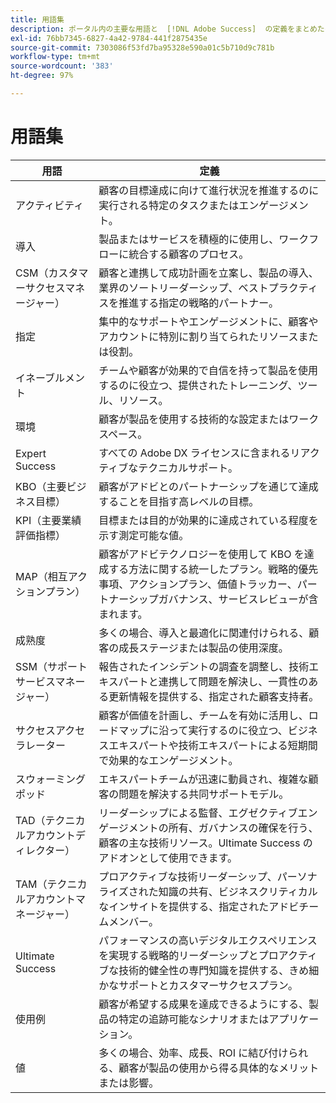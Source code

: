 ```yaml
---
title: 用語集
description: ポータル内の主要な用語と  [!DNL Adobe Success]  の定義をまとめたものです。
exl-id: 76bb7345-6827-4a42-9784-441f2875435e
source-git-commit: 7303086f53fd7ba95328e590a01c5b710d9c781b
workflow-type: tm+mt
source-wordcount: '383'
ht-degree: 97%

---
```


# 用語集

| 用語 | 定義 |
|--------------- |------------ |
| アクティビティ | 顧客の目標達成に向けて進行状況を推進するのに実行される特定のタスクまたはエンゲージメント。 |
| 導入 | 製品またはサービスを積極的に使用し、ワークフローに統合する顧客のプロセス。 |
| CSM（カスタマーサクセスマネージャー） | 顧客と連携して成功計画を立案し、製品の導入、業界のソートリーダーシップ、ベストプラクティスを推進する指定の戦略的パートナー。 |
| 指定 | 集中的なサポートやエンゲージメントに、顧客やアカウントに特別に割り当てられたリソースまたは役割。 |
| イネーブルメント | チームや顧客が効果的で自信を持って製品を使用するのに役立つ、提供されたトレーニング、ツール、リソース。 |
| 環境 | 顧客が製品を使用する技術的な設定またはワークスペース。 |
| Expert Success | すべての Adobe DX ライセンスに含まれるリアクティブなテクニカルサポート。 |
| KBO（主要ビジネス目標） | 顧客がアドビとのパートナーシップを通じて達成することを目指す高レベルの目標。 |
| KPI（主要業績評価指標） | 目標または目的が効果的に達成されている程度を示す測定可能な値。 |
| MAP（相互アクションプラン） | 顧客がアドビテクノロジーを使用して KBO を達成する方法に関する統一したプラン。戦略的優先事項、アクションプラン、価値トラッカー、パートナーシップガバナンス、サービスレビューが含まれます。 |
| 成熟度 | 多くの場合、導入と最適化に関連付けられる、顧客の成長ステージまたは製品の使用深度。 |
| SSM（サポートサービスマネージャー） | 報告されたインシデントの調査を調整し、技術エキスパートと連携して問題を解決し、一貫性のある更新情報を提供する、指定された顧客支持者。 |
| サクセスアクセラレーター | 顧客が価値を計画し、チームを有効に活用し、ロードマップに沿って実行するのに役立つ、ビジネスエキスパートや技術エキスパートによる短期間で効果的なエンゲージメント。 |
| スウォーミングポッド | エキスパートチームが迅速に動員され、複雑な顧客の問題を解決する共同サポートモデル。 |
| TAD（テクニカルアカウントディレクター） | リーダーシップによる監督、エグゼクティブエンゲージメントの所有、ガバナンスの確保を行う、顧客の主な技術リソース。Ultimate Success のアドオンとして使用できます。 |
| TAM（テクニカルアカウントマネージャー） | プロアクティブな技術リーダーシップ、パーソナライズされた知識の共有、ビジネスクリティカルなインサイトを提供する、指定されたアドビチームメンバー。 |
| Ultimate Success | パフォーマンスの高いデジタルエクスペリエンスを実現する戦略的リーダーシップとプロアクティブな技術的健全性の専門知識を提供する、きめ細かなサポートとカスタマーサクセスプラン。 |
| 使用例 | 顧客が希望する成果を達成できるようにする、製品の特定の追跡可能なシナリオまたはアプリケーション。 |
| 値 | 多くの場合、効率、成長、ROI に結び付けられる、顧客が製品の使用から得る具体的なメリットまたは影響。 |
